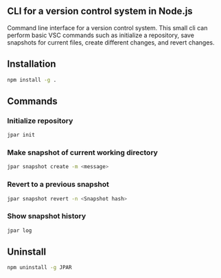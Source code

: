 ## CLI for a version control system in Node.js

Command line interface for a version control system. This small cli can perform basic VSC commands such as initialize a repository, save snapshots for current files, create different changes, and revert changes.



## Installation
```sh
npm install -g .
```

## Commands

### Initialize repository
```sh
jpar init
```
### Make snapshot of current working directory
```sh
jpar snapshot create -m <message>
```
### Revert to a previous snapshot 
```sh
jpar snapshot revert -n <Snapshot hash>
```
### Show snapshot history
```sh
jpar log
```

## Uninstall
```sh
npm uninstall -g JPAR
```



